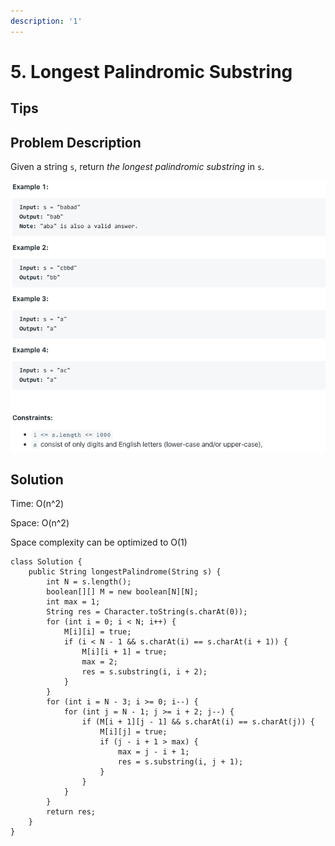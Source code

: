 ```yaml
---
description: '1'
---
```


# 5. Longest Palindromic Substring

## Tips

## Problem Description

Given a string `s`, return _the longest palindromic substring_ in `s`.

![](../.gitbook/assets/image%20%2815%29.png)

## Solution

Time: O\(n^2\)

Space: O\(n^2\)

Space complexity can be optimized to O\(1\)

```text
class Solution {
    public String longestPalindrome(String s) {
        int N = s.length();
        boolean[][] M = new boolean[N][N];
        int max = 1;
        String res = Character.toString(s.charAt(0));
        for (int i = 0; i < N; i++) {
            M[i][i] = true;
            if (i < N - 1 && s.charAt(i) == s.charAt(i + 1)) {
                M[i][i + 1] = true;
                max = 2;
                res = s.substring(i, i + 2);
            }
        }
        for (int i = N - 3; i >= 0; i--) {
            for (int j = N - 1; j >= i + 2; j--) {
                if (M[i + 1][j - 1] && s.charAt(i) == s.charAt(j)) {
                    M[i][j] = true;
                    if (j - i + 1 > max) {
                        max = j - i + 1;
                        res = s.substring(i, j + 1);
                    }
                }
            }
        }
        return res;
    }
}
```

